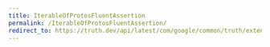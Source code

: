 ```yaml
---
title: IterableOfProtosFluentAssertion
permalink: /IterableOfProtosFluentAssertion/
redirect_to: https://truth.dev/api/latest/com/google/common/truth/extensions/proto/IterableOfProtosFluentAssertion.html
---
```

